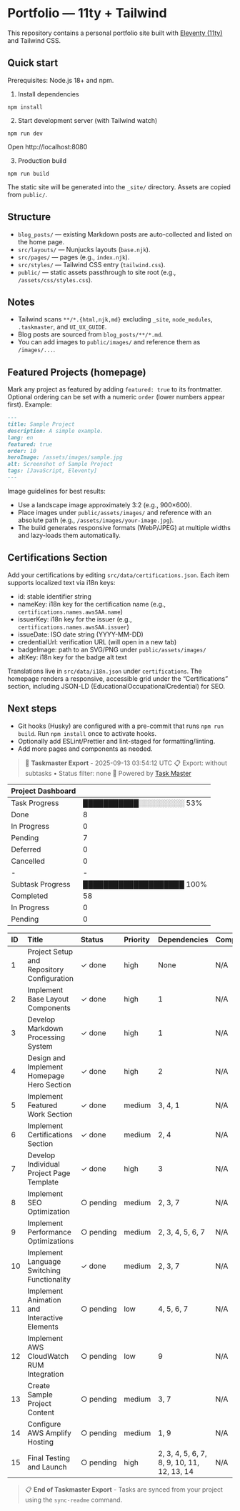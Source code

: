 # Portfolio — 11ty + Tailwind

This repository contains a personal portfolio site built with [Eleventy (11ty)](https://www.11ty.dev/) and Tailwind CSS.

## Quick start

Prerequisites: Node.js 18+ and npm.

1. Install dependencies

```
npm install
```

2. Start development server (with Tailwind watch)

```
npm run dev
```

Open http://localhost:8080

3. Production build

```
npm run build
```

The static site will be generated into the `_site/` directory. Assets are copied from `public/`.

## Structure

- `blog_posts/` — existing Markdown posts are auto-collected and listed on the home page.
- `src/layouts/` — Nunjucks layouts (`base.njk`).
- `src/pages/` — pages (e.g., `index.njk`).
- `src/styles/` — Tailwind CSS entry (`tailwind.css`).
- `public/` — static assets passthrough to site root (e.g., `/assets/css/styles.css`).

## Notes

- Tailwind scans `**/*.{html,njk,md}` excluding `_site`, `node_modules`, `.taskmaster`, and `UI_UX_GUIDE`.
- Blog posts are sourced from `blog_posts/**/*.md`.
- You can add images to `public/images/` and reference them as `/images/...`.

## Featured Projects (homepage)

Mark any project as featured by adding `featured: true` to its frontmatter. Optional ordering can be set with a numeric `order` (lower numbers appear first). Example:

```md
---
title: Sample Project
description: A simple example.
lang: en
featured: true
order: 10
heroImage: /assets/images/sample.jpg
alt: Screenshot of Sample Project
tags: [JavaScript, Eleventy]
---
```

Image guidelines for best results:

- Use a landscape image approximately 3:2 (e.g., 900×600).
- Place images under `public/assets/images/` and reference with an absolute path (e.g., `/assets/images/your-image.jpg`).
- The build generates responsive formats (WebP/JPEG) at multiple widths and lazy-loads them automatically.

## Certifications Section

Add your certifications by editing `src/data/certifications.json`. Each item supports localized text via i18n keys:

- id: stable identifier string
- nameKey: i18n key for the certification name (e.g., `certifications.names.awsSAA.name`)
- issuerKey: i18n key for the issuer (e.g., `certifications.names.awsSAA.issuer`)
- issueDate: ISO date string (YYYY-MM-DD)
- credentialUrl: verification URL (will open in a new tab)
- badgeImage: path to an SVG/PNG under `public/assets/images/`
- altKey: i18n key for the badge alt text

Translations live in `src/data/i18n.json` under `certifications`. The homepage renders a responsive, accessible grid under the “Certifications” section, including JSON-LD (EducationalOccupationalCredential) for SEO.

## Next steps

- Git hooks (Husky) are configured with a pre-commit that runs `npm run build`. Run `npm install` once to activate hooks.
- Optionally add ESLint/Prettier and lint-staged for formatting/linting.
- Add more pages and components as needed.

<!-- TASKMASTER_EXPORT_START -->

> 🎯 **Taskmaster Export** - 2025-09-13 03:54:12 UTC
> 📋 Export: without subtasks • Status filter: none
> 🔗 Powered by [Task Master](https://task-master.dev?utm_source=github-readme&utm_medium=readme-export&utm_campaign=portfolio&utm_content=task-export-link)

| Project Dashboard |                           |
| :---------------- | :------------------------ |
| Task Progress     | ███████████░░░░░░░░░ 53%  |
| Done              | 8                         |
| In Progress       | 0                         |
| Pending           | 7                         |
| Deferred          | 0                         |
| Cancelled         | 0                         |
| -                 | -                         |
| Subtask Progress  | ████████████████████ 100% |
| Completed         | 58                        |
| In Progress       | 0                         |
| Pending           | 0                         |

| ID  | Title                                        | Status         | Priority | Dependencies                               | Complexity |
| :-- | :------------------------------------------- | :------------- | :------- | :----------------------------------------- | :--------- |
| 1   | Project Setup and Repository Configuration   | ✓&nbsp;done    | high     | None                                       | N/A        |
| 2   | Implement Base Layout Components             | ✓&nbsp;done    | high     | 1                                          | N/A        |
| 3   | Develop Markdown Processing System           | ✓&nbsp;done    | high     | 1                                          | N/A        |
| 4   | Design and Implement Homepage Hero Section   | ✓&nbsp;done    | high     | 2                                          | N/A        |
| 5   | Implement Featured Work Section              | ✓&nbsp;done    | medium   | 3, 4, 1                                    | N/A        |
| 6   | Implement Certifications Section             | ✓&nbsp;done    | medium   | 2, 4                                       | N/A        |
| 7   | Develop Individual Project Page Template     | ✓&nbsp;done    | high     | 3                                          | N/A        |
| 8   | Implement SEO Optimization                   | ○&nbsp;pending | medium   | 2, 3, 7                                    | N/A        |
| 9   | Implement Performance Optimizations          | ○&nbsp;pending | medium   | 2, 3, 4, 5, 6, 7                           | N/A        |
| 10  | Implement Language Switching Functionality   | ✓&nbsp;done    | medium   | 2, 3, 7                                    | N/A        |
| 11  | Implement Animation and Interactive Elements | ○&nbsp;pending | low      | 4, 5, 6, 7                                 | N/A        |
| 12  | Implement AWS CloudWatch RUM Integration     | ○&nbsp;pending | low      | 9                                          | N/A        |
| 13  | Create Sample Project Content                | ○&nbsp;pending | medium   | 3, 7                                       | N/A        |
| 14  | Configure AWS Amplify Hosting                | ○&nbsp;pending | medium   | 1, 9                                       | N/A        |
| 15  | Final Testing and Launch                     | ○&nbsp;pending | high     | 2, 3, 4, 5, 6, 7, 8, 9, 10, 11, 12, 13, 14 | N/A        |

> 📋 **End of Taskmaster Export** - Tasks are synced from your project using the `sync-readme` command.

<!-- TASKMASTER_EXPORT_END -->

